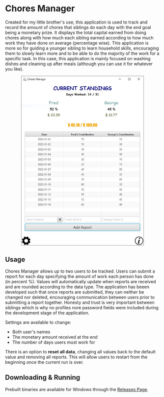 # Chores Manager
Created for my little brother's use, this application is used to track and record the amount of chores that siblings do each day with the end goal being a monetary prize. It displays the total capital earned from doing chores along with how much each sibling earned according to how much work they have done on average (percentage wise). This application is more so for guiding a younger sibling to learn household skills, encouraging them to slowly learn more and to be able to do the majority of the work for a specific task. In this case, this application is mainly focused on washing dishes and cleaning up after meals (although you can use it for whatever you like).

<p align="center">
    <img src="https://github.com/753951357159/Chores-Manager/blob/Documentation/ChoresMain.JPG?raw=true" width="400" />
</p>

## Usage
Chores Manager allows up to two users to be tracked. Users can submit a report for each day specifying the amount of work each person has done (in percent %). Values will automatically update when reports are received and are rounded according to the data type. The application has beeen developed such that once reports are submitted, they can neither be changed nor deleted, encouraging communication between users prior to submitting a report together. Honesty and trust is very important between siblings which is why no profiles nore password fields were included during the development stage of the application.

Settings are available to change:
 - Both user's names
 - The monetary amount received at the end
 - The number of days users must work for

There is an option to **reset all data**, changing all values back to the default value and removing all reports. This will allow users to restart from the beginning once the current run is over.

## Downloading & Running
Prebuilt binaries are available for Windows through the [Releases Page](https://github.com/753951357159/Chores-Manager/releases).
